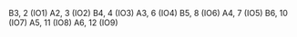 B3, 2 (IO1)
A2, 3 (IO2)
B4, 4 (IO3)
A3, 6 (IO4)
B5, 8 (IO6)
A4, 7 (IO5)
B6, 10 (IO7)
A5, 11 (IO8)
A6, 12 (IO9)
